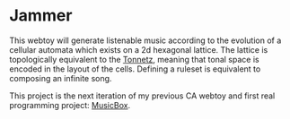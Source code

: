 # Jammer

This webtoy will generate listenable music according to the evolution of a cellular automata which exists on a 2d hexagonal lattice. The lattice is topologically equivalent to the [Tonnetz](https://en.wikipedia.org/wiki/Tonnetz), meaning that tonal space is encoded in the layout of the cells. Defining a ruleset is equivalent to composing an infinite song.

This project is the next iteration of my previous CA webtoy and first real programming project: [MusicBox](https://github.com/Gamemackerel/Musicbox).
